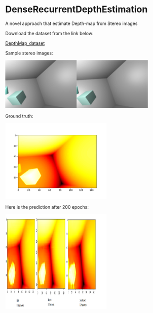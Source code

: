 # DenseRecurrentDepthEstimation
A novel approach that estimate Depth-map from Stereo images


Download the dataset from the link below: 

<a href="https://github.com/LouisFoucard/DepthMap_dataset">DepthMap_dataset</a>

Sample stereo images:

<img src="images/Stereoimages.png" alt="input images" class="inline" width="450" height="150"/>

Ground truth:

<img src="images/gt.png" alt="gt" class="inline" width="320" height="238" />

Here is the prediction after 200 epochs:

<img src="images/drde_predict.png" alt="predicted result" class="inline" width="320" height="298" />
